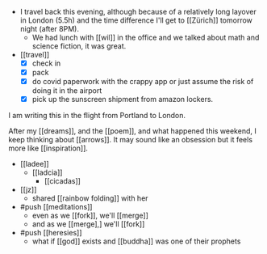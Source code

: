 - I travel back this evening, although because of a relatively long layover in London (5.5h) and the time difference I'll get to [[Zürich]] tomorrow night (after 8PM).
  - We had lunch with [[wil]] in the office and we talked about math and science fiction, it was great.
- [[travel]]
  - [x] check in
  - [x] pack
  - [x] do covid paperwork with the crappy app or just assume the risk of doing it in the airport
  - [x] pick up the sunscreen shipment from amazon lockers.

I am writing this in the flight from Portland to London.

After my [[dreams]], and the [[poem]], and what happened this weekend, I keep thinking about [[arrows]]. It may sound like an obsession but it feels more like [[inspiration]].

- [[ladee]]
  - [[ladcia]]
    - [[cicadas]]
- [[jz]]
  - shared [[rainbow folding]] with her
- #push [[meditations]]
  - even as we [[fork]], we'll [[merge]]
  - and as we [[merge],] we'll [[fork]]
- #push [[heresies]]
  - what if [[god]] exists and [[buddha]] was one of their prophets
